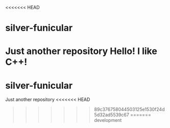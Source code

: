 <<<<<<< HEAD
# silver-funicular
Just another repository
Hello! I like C++!
=======
# silver-funicular
Just another repository
<<<<<<< HEAD
>>>>>>> 89c376758044503125e1530f24d5d32ad5539c67
=======
>>>>>>> development
